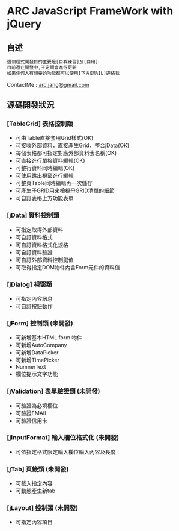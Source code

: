 # ARC JavaScript FrameWork with jQuery

## 自述

```sh
這個程式開發目的主要是[自我練習]及[自用]
目前還在開發中,不定期會進行更新
如果任何人有想要的功能都可以使用[下方EMAIL]連絡我
```
ContactMe : arc.jang@gmail.com

## 源碼開發狀況

### [TableGrid] 表格控制類

 - 可由Table直接套用Grid樣式(OK)
 - 可接收外部資料，直接產生Grid，整合jData(OK)
 - 每個表格都可指定對應外部資料表名稱(OK)
 - 可直接進行單格資料編輯(OK)
 - 可整行資料同時編輯(OK)
 - 可使用跳出視窗進行編輯
 - 可整頁Table同時編輯再一次儲存
 - 可產生子GRID用來檢視母GRID清單的細節
 - 可自訂表格上方功能表單
	
### [jData] 資料控制類

 - 可指定取得外部資料
 - 可自訂資料格式
 - 可自訂資料格式化規格
 - 可自訂資料驗證
 - 可自訂外部資料控制鍵值
 - 可取得指定DOM物件內含Form元件的資料值
 
### [jDialog] 視窗類

 - 可指定內容訊息
 - 可自訂按鈕動作

### [jForm] 控制類 (未開發)

 - 可新增基本HTML form 物件
 - 可新增AutoCompany
 - 可新增DataPicker
 - 可新增TimePicker
 - NumnerText
 - 欄位提示文字功能
 
### [jValidation] 表單驗證類 (未開發)

 - 可驗證為必填欄位
 - 可驗證EMAIL
 - 可驗證信用卡
 
### [jInputFormat] 輸入欄位格式化 (未開發)

 - 可依指定格式限定輸入欄位輸入內容及長度
 
### [jTab] 頁籤類 (未開發)

 - 可載入指定內容
 - 可動態產生新tab

### [jLayout] 控制類 (未開發)

 - 可指定內容項目

 
 

[ContactMe]:mailto:arc.jang@gmail.com